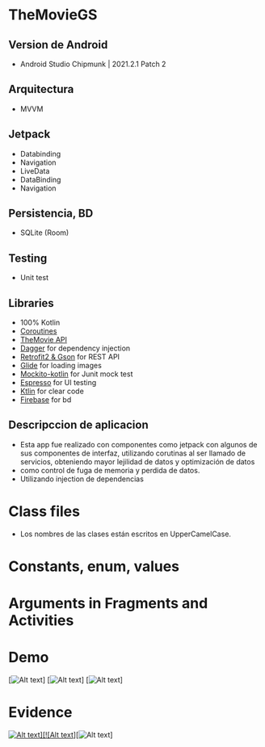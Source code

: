 # TheMovieGS

## Version de Android
* Android Studio Chipmunk | 2021.2.1 Patch 2

## Arquitectura
* MVVM

## Jetpack
* Databinding
* Navigation
* LiveData
* DataBinding
* Navigation

## Persistencia, BD
* SQLite (Room)

## Testing
* Unit test

## Libraries
- 100% Kotlin
- [Coroutines](https://github.com/Kotlin/kotlinx.coroutines)
- [TheMovie API](https://www.themoviedb.org)
- [Dagger](https://github.com/google/dagger) for dependency injection
- [Retrofit2 & Gson](https://github.com/square/retrofit) for REST API
- [Glide](https://github.com/bumptech/glide) for loading images
- [Mockito-kotlin](https://github.com/nhaarman/mockito-kotlin) for Junit mock test
- [Espresso](https://developer.android.com/training/testing/espresso) for UI testing
- [Ktlin](https://ktlint.github.io) for clear code
- [Firebase](https://firebase.google.com/) for bd

## Descripccion de aplicacion
* Esta app fue realizado con componentes como jetpack con algunos de sus componentes de interfaz, utilizando corutinas al ser llamado de servicios, obteniendo mayor lejilidad de datos y optimización de datos
* como control de fuga de memoria y perdida de datos.
* Utilizando injection de dependencias

# Class files ###
* Los nombres de las clases están escritos en UpperCamelCase.

# Constants, enum, values

# Arguments in Fragments and Activities ##

# Demo
[![Alt text](https://firebasestorage.googleapis.com/v0/b/pruebamvvm-44eef.appspot.com/o/Captura%20de%20Pantalla%202022-10-14%20a%20la(s)%2018.12.58.png?alt=media&token=2836be34-09fc-424b-93d8-fd46b166c6a0)]
[![Alt text](https://firebasestorage.googleapis.com/v0/b/pruebamvvm-44eef.appspot.com/o/Captura%20de%20Pantalla%202022-10-14%20a%20la(s)%2018.03.31.png?alt=media&token=97f34b12-34e5-4b87-bc76-79e66d334e52)]
[![Alt text](https://firebasestorage.googleapis.com/v0/b/pruebamvvm-44eef.appspot.com/o/Captura%20de%20Pantalla%202022-10-14%20a%20la(s)%2018.12.29.png?alt=media&token=aab601f9-5b1f-4d7e-918e-920be5d634a7)]

# Evidence
[![Alt text]([https://firebasestorage.googleapis.com/v0/b/pruebamvvm-44eef.appspot.com/o/video_2.mov?alt=media&token=cfed01a7-24d2-41ff-b920-e071577e803f](https://firebasestorage.googleapis.com/v0/b/pruebamvvm-44eef.appspot.com/o/1.png?alt=media&token=308bfacd-c236-4402-9296-287c0ec69586))][![Alt text](https://firebasestorage.googleapis.com/v0/b/pruebamvvm-44eef.appspot.com/o/2.png?alt=media&token=bc1fbec2-f523-4484-8c0b-48431ced99bb)][![Alt text](https://firebasestorage.googleapis.com/v0/b/pruebamvvm-44eef.appspot.com/o/22.png?alt=media&token=1039c157-5ac7-4061-b660-530aa85c8475)]



